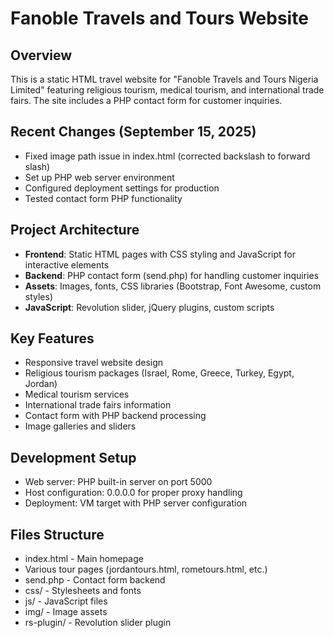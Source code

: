# Fanoble Travels and Tours Website

## Overview
This is a static HTML travel website for "Fanoble Travels and Tours Nigeria Limited" featuring religious tourism, medical tourism, and international trade fairs. The site includes a PHP contact form for customer inquiries.

## Recent Changes (September 15, 2025)
- Fixed image path issue in index.html (corrected backslash to forward slash)
- Set up PHP web server environment 
- Configured deployment settings for production
- Tested contact form PHP functionality

## Project Architecture
- **Frontend**: Static HTML pages with CSS styling and JavaScript for interactive elements
- **Backend**: PHP contact form (send.php) for handling customer inquiries
- **Assets**: Images, fonts, CSS libraries (Bootstrap, Font Awesome, custom styles)
- **JavaScript**: Revolution slider, jQuery plugins, custom scripts

## Key Features
- Responsive travel website design
- Religious tourism packages (Israel, Rome, Greece, Turkey, Egypt, Jordan)
- Medical tourism services
- International trade fairs information
- Contact form with PHP backend processing
- Image galleries and sliders

## Development Setup
- Web server: PHP built-in server on port 5000
- Host configuration: 0.0.0.0 for proper proxy handling
- Deployment: VM target with PHP server configuration

## Files Structure
- index.html - Main homepage
- Various tour pages (jordantours.html, rometours.html, etc.)
- send.php - Contact form backend
- css/ - Stylesheets and fonts
- js/ - JavaScript files
- img/ - Image assets
- rs-plugin/ - Revolution slider plugin